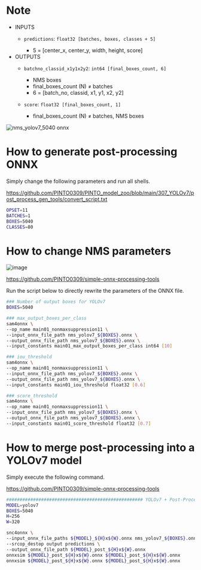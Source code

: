 # Note
- INPUTS
  - `predictions`: `float32 [batches, boxes, classes + 5]`
  
    * 5 = [center_x, center_y, width, height, score]
- OUTPUTS
  - `batchno_classid_x1y1x2y2`: `int64 [final_boxes_count, 6]`

    * NMS boxes
    * final_boxes_count (N) ≠ batches
    * 6 = [batch_no, classid, x1, y1, x2, y2]
  - `score`: `float32 [final_boxes_count, 1]`
  
    * final_boxes_count (N) ≠ batches, NMS boxes

![nms_yolov7_5040 onnx](https://user-images.githubusercontent.com/33194443/178084831-eaab28b4-cda8-4528-9e7f-f0b9d0dc7ca5.png)

# How to generate post-processing ONNX
Simply change the following parameters and run all shells.

https://github.com/PINTO0309/PINTO_model_zoo/blob/main/307_YOLOv7/post_process_gen_tools/convert_script.txt
```bash
OPSET=11
BATCHES=1
BOXES=5040
CLASSES=80
```

# How to change NMS parameters
![image](https://user-images.githubusercontent.com/33194443/178084918-af33bfcc-425f-496e-87fb-1331ef7b2b6e.png)

https://github.com/PINTO0309/simple-onnx-processing-tools

Run the script below to directly rewrite the parameters of the ONNX file.
```bash
### Number of output boxes for YOLOv7
BOXES=5040

### max_output_boxes_per_class
sam4onnx \
--op_name main01_nonmaxsuppression11 \
--input_onnx_file_path nms_yolov7_${BOXES}.onnx \
--output_onnx_file_path nms_yolov7_${BOXES}.onnx \
--input_constants main01_max_output_boxes_per_class int64 [10]

### iou_threshold
sam4onnx \
--op_name main01_nonmaxsuppression11 \
--input_onnx_file_path nms_yolov7_${BOXES}.onnx \
--output_onnx_file_path nms_yolov7_${BOXES}.onnx \
--input_constants main01_iou_threshold float32 [0.6]

### score_threshold
sam4onnx \
--op_name main01_nonmaxsuppression11 \
--input_onnx_file_path nms_yolov7_${BOXES}.onnx \
--output_onnx_file_path nms_yolov7_${BOXES}.onnx \
--input_constants main01_score_threshold float32 [0.7]
```

# How to merge post-processing into a YOLOv7 model
Simply execute the following command.

https://github.com/PINTO0309/simple-onnx-processing-tools
```bash
################################################### YOLOv7 + Post-Process
MODEL=yolov7
BOXES=5040
H=256
W=320

snc4onnx \
--input_onnx_file_paths ${MODEL}_${H}x${W}.onnx nms_yolov7_${BOXES}.onnx \
--srcop_destop output predictions \
--output_onnx_file_path ${MODEL}_post_${H}x${W}.onnx
onnxsim ${MODEL}_post_${H}x${W}.onnx ${MODEL}_post_${H}x${W}.onnx
onnxsim ${MODEL}_post_${H}x${W}.onnx ${MODEL}_post_${H}x${W}.onnx
```
